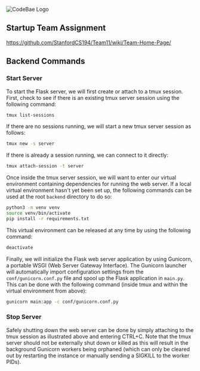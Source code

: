 ![CodeBae Logo](https://i.imgur.com/IvPQXGI.png)

## Startup Team Assignment
https://github.com/StanfordCS194/Team11/wiki/Team-Home-Page/

## Backend Commands

### Start Server

To start the Flask server, we will first create or attach to a tmux session. First, check to see if there is an existing tmux server session using the following command:

```bash
tmux list-sessions
```

If there are no sessions running, we will start a new tmux server session as follows:

```bash
tmux new -s server
```

If there is already a session running, we can connect to it directly:

```bash
tmux attach-session -t server
```

Once inside the tmux server session, we will want to enter our virtual environment containing dependencies for running the web server. If a local virtual environment hasn't yet been set up, the following commands can be used at the root `backend` directory to do so:

```bash
python3 -m venv venv
source venv/bin/activate
pip install -r requirements.txt
```

This virtual environment can be released at any time by using the following command:

```bash
deactivate
```

Finally, we will initialize the Flask web server application by using Gunicorn, a portable WSGI (Web Server Gateway Interface). The Gunicorn launcher will automatically import configuration settings from the `conf/gunicorn.conf.py` file and spool up the Flask application in `main.py`. This can be done with the following command (inside tmux and within the virtual environment from above):

```bash
gunicorn main:app -c conf/gunicorn.conf.py
```

### Stop Server 

Safely shutting down the web server can be done by simply attaching to the tmux session as illustrated above and entering CTRL+C. Note that the tmux server should not be externally shut down or killed as this will result in the  background Gunicorn workers being orphaned (which can only be cleared out by restarting the instance or manually sending a SIGKILL to the worker PIDs).